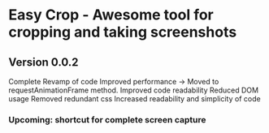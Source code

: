 
# Easy Crop - Awesome tool for cropping and taking screenshots
## Version 0.0.2
Complete Revamp of code
Improved performance -> Moved to requestAnimationFrame method.
Improved code readability
Reduced DOM usage
Removed redundant css
Increased readability and simplicity of code
### Upcoming: shortcut for complete screen capture
